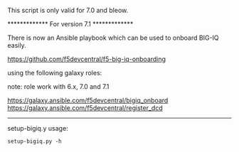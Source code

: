 This script is only valid for 7.0 and bleow. 

************* For version 7.1 *************

There is now an Ansible playbook which can be used to onboard BIG-IQ easily.

https://github.com/f5devcentral/f5-big-iq-onboarding

using the following galaxy roles:

note: role work with 6.x, 7.0 and 7.1

https://galaxy.ansible.com/f5devcentral/bigiq_onboard 
https://galaxy.ansible.com/f5devcentral/register_dcd 

*********************************************


setup-bigiq.y usage:

    setup-bigiq.py -h
    
